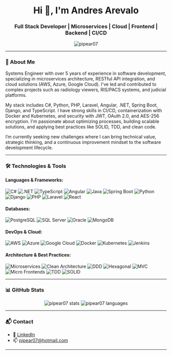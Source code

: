 <h1 align="center">Hi 👋, I'm Andres Arevalo</h1>
<h3 align="center">Full Stack Developer | Microservices  | Cloud  | Frontend | Backend  | CI/CD </h3>

<p align="center">
  <img src="https://komarev.com/ghpvc/?username=pipear07&label=Profile%20views&color=0e75b6&style=flat" alt="pipear07" />
</p>

---

### 🧠 About Me

Systems Engineer with over 5 years of experience in software development, specializing in microservices architecture, RESTful API integration, and cloud solutions (AWS, Azure, Google Cloud). I've led and contributed to complex projects such as radiology viewers, RIS/PACS systems, and judicial platforms.

My stack includes C#, Python, PHP, Laravel, Angular, .NET, Spring Boot, Django, and TypeScript. I have strong skills in CI/CD, containerization with Docker and Kubernetes, and security with JWT, OAuth 2.0, and AES-256 encryption. I'm passionate about optimizing processes, building scalable solutions, and applying best practices like SOLID, TDD, and clean code.

I’m currently seeking new challenges where I can bring technical value, strategic thinking, and a continuous improvement mindset to the software development lifecycle.

---

### 🛠️ Technologies & Tools

#### Languages & Frameworks:
![C#](https://img.shields.io/badge/C%23-239120?style=flat&logo=c-sharp&logoColor=white)
![.NET](https://img.shields.io/badge/.NET-512BD4?style=flat&logo=dotnet&logoColor=white)
![TypeScript](https://img.shields.io/badge/TypeScript-3178C6?style=flat&logo=typescript&logoColor=white)
![Angular](https://img.shields.io/badge/Angular-DD0031?style=flat&logo=angular&logoColor=white)
![Java](https://img.shields.io/badge/Java-ED8B00?style=flat&logo=openjdk&logoColor=white)
![Spring Boot](https://img.shields.io/badge/Spring%20Boot-6DB33F?style=flat&logo=spring-boot&logoColor=white)
![Python](https://img.shields.io/badge/Python-3776AB?style=flat&logo=python&logoColor=white)
![Django](https://img.shields.io/badge/Django-092E20?style=flat&logo=django&logoColor=white)
![PHP](https://img.shields.io/badge/PHP-777BB4?style=flat&logo=php&logoColor=white)
![Laravel](https://img.shields.io/badge/Laravel-E34F26?style=flat&logo=laravel&logoColor=white)
![React](https://img.shields.io/badge/React-20232A?style=flat&logo=react&logoColor=61DAFB)

#### Databases:
![PostgreSQL](https://img.shields.io/badge/PostgreSQL-336791?style=flat&logo=postgresql&logoColor=white)
![SQL Server](https://img.shields.io/badge/SQL%20Server-CC2927?style=flat&logo=microsoft-sql-server&logoColor=white)
![Oracle](https://img.shields.io/badge/Oracle-F80000?style=flat&logo=oracle&logoColor=white)
![MongoDB](https://img.shields.io/badge/MongoDB-47A248?style=flat&logo=mongodb&logoColor=white)

#### DevOps & Cloud:
![AWS](https://img.shields.io/badge/AWS-232F3E?style=flat&logo=amazon-aws&logoColor=white)
![Azure](https://img.shields.io/badge/Azure-0078D4?style=flat&logo=microsoft-azure&logoColor=white)
![Google Cloud](https://img.shields.io/badge/Google%20Cloud-4285F4?style=flat&logo=google-cloud&logoColor=white)
![Docker](https://img.shields.io/badge/Docker-2496ED?style=flat&logo=docker&logoColor=white)
![Kubernetes](https://img.shields.io/badge/Kubernetes-326CE5?style=flat&logo=kubernetes&logoColor=white)
![Jenkins](https://img.shields.io/badge/Jenkins-D24939?style=flat&logo=jenkins&logoColor=white)

#### Architecture & Best Practices:
![Microservices](https://img.shields.io/badge/Architecture-Microservices-blueviolet)
![Clean Architecture](https://img.shields.io/badge/Architecture-Clean-brightgreen)
![DDD](https://img.shields.io/badge/Domain%20Driven%20Design-DDD-blue)
![Hexagonal](https://img.shields.io/badge/Architecture-Hexagonal-lightgrey)
![MVC](https://img.shields.io/badge/Pattern-MVC-informational)
![Micro Frontends](https://img.shields.io/badge/Micro-Frontends-ff69b4)
![TDD](https://img.shields.io/badge/TDD-Practice-orange)
![SOLID](https://img.shields.io/badge/SOLID-Principles-9cf)

---

### 📊 GitHub Stats

<p align="center">
  <img src="https://github-readme-stats.vercel.app/api?username=pipear07&show_icons=true&theme=tokyonight" alt="pipear07 stats"/>
  <img src="https://github-readme-stats.vercel.app/api/top-langs/?username=pipear07&layout=compact&theme=tokyonight" alt="pipear07 languages"/>
</p>

---

### 📬 Contact

- 💼 [LinkedIn](https://www.linkedin.com/in/andres-arevalo-moreno-9aab62113/)
- 📫 pipear07@hotmail.com

---
